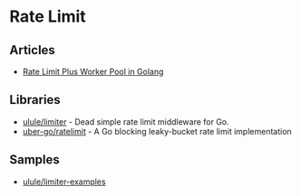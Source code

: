 # Rate Limit

## Articles
- [Rate Limit Plus Worker Pool in Golang](https://levelup.gitconnected.com/rate-limit-plus-worker-pool-in-golang-8df5b8cab378)

## Libraries
- [ulule/limiter](https://github.com/ulule/limiter) - Dead simple rate limit middleware for Go.
- [uber-go/ratelimit](https://github.com/uber-go/ratelimit) - A Go blocking leaky-bucket rate limit implementation

## Samples
- [ulule/limiter-examples](https://github.com/ulule/limiter-examples/blob/master/echo/main.go)